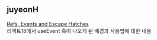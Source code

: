 <h2>juyeonH</h2><a href="https://www.notion.so/study66/Refs-Events-and-Escape-Hatches-19b14f4f81e6473fabac3a3321503a5f">Refs, Events and Escape Hatches</a><br>리액트18에서 useEvent 훅이 나오게 된 배경과 사용법에 대한 내용